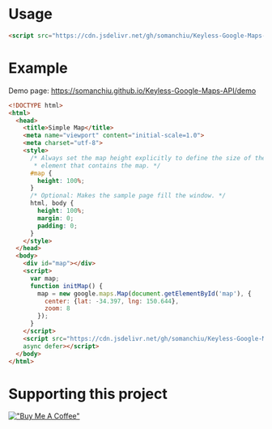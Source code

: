 # Usage
```html
<script src="https://cdn.jsdelivr.net/gh/somanchiu/Keyless-Google-Maps-API@v6.6/mapsJavaScriptAPI.js"></script>
```
# Example
Demo page: https://somanchiu.github.io/Keyless-Google-Maps-API/demo
```html
<!DOCTYPE html>
<html>
  <head>
    <title>Simple Map</title>
    <meta name="viewport" content="initial-scale=1.0">
    <meta charset="utf-8">
    <style>
      /* Always set the map height explicitly to define the size of the div
       * element that contains the map. */
      #map {
        height: 100%;
      }
      /* Optional: Makes the sample page fill the window. */
      html, body {
        height: 100%;
        margin: 0;
        padding: 0;
      }
    </style>
  </head>
  <body>
    <div id="map"></div>
    <script>
      var map;
      function initMap() {
        map = new google.maps.Map(document.getElementById('map'), {
          center: {lat: -34.397, lng: 150.644},
          zoom: 8
        });
      }
    </script>
    <script src="https://cdn.jsdelivr.net/gh/somanchiu/Keyless-Google-Maps-API@v6.6/mapsJavaScriptAPI.js"
    async defer></script>
  </body>
</html>
```
# Supporting this project
[!["Buy Me A Coffee"](https://www.buymeacoffee.com/assets/img/custom_images/yellow_img.png)](https://www.buymeacoffee.com/somanchiu)
